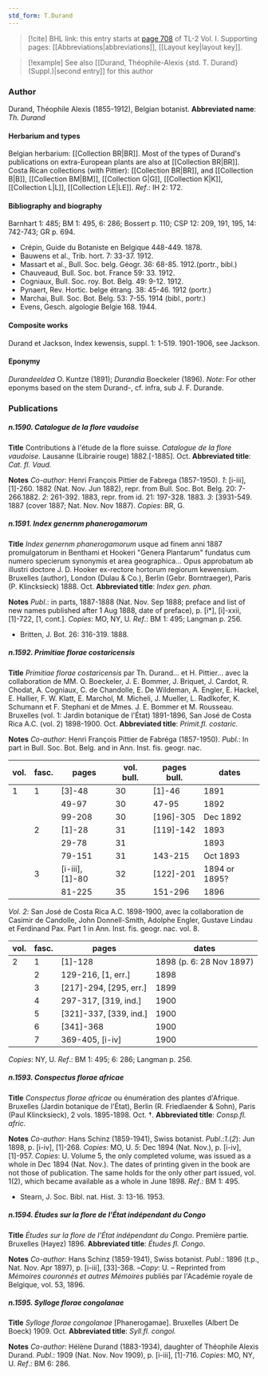 ```yaml
---
std_form: T.Durand
---
```


> [!cite] BHL link: this entry starts at [page 708](https://www.biodiversitylibrary.org/page/33120839) of TL-2 Vol. I.
> Supporting pages: [[Abbreviations|abbreviations]], [[Layout key|layout key]].

> [!example] See also [[Durand, Théophile-Alexis {std. T. Durand} (Suppl.)|second entry]] for this author

### Author

Durand, Théophile Alexis (1855-1912), Belgian botanist. 
**Abbreviated name**: *Th. Durand*

#### Herbarium and types

Belgian herbarium: [[Collection BR|BR]]. Most of the types of Durand's publications on extra-European plants are also at [[Collection BR|BR]]. Costa Rican collections (with Pittier): [[Collection BR|BR]], and [[Collection B|B]], [[Collection BM|BM]], [[Collection G|G]], [[Collection K|K]], [[Collection L|L]], [[Collection LE|LE]].
*Ref*.: IH 2: 172.

#### Bibliography and biography

Barnhart 1: 485; BM 1: 495, 6: 286; Bossert p. 110; CSP 12: 209, 191, 195, 14: 742-743; GR p. 694.
- Crépin, Guide du Botaniste en Belgique 448-449. 1878.
- Bauwens et al., Trib. hort. 7: 33-37. 1912.
- Massart et al., Bull. Soc. belg. Géogr. 36: 68-85. 1912.(portr., bibl.)
- Chauveaud, Bull. Soc. bot. France 59: 33. 1912.
- Cogniaux, Bull. Soc. roy. Bot. Belg. 49: 9-12. 1912.
- Pynaert, Rev. Hortic. belge étrang. 38: 45-46. 1912 (portr.)
- Marchai, Bull. Soc. Bot. Belg. 53: 7-55. 1914 (bibl., portr.)
- Evens, Gesch. algologie Belgie 168. 1944.

#### Composite works

Durand et Jackson, Index kewensis, suppl. 1: 1-519. 1901-1906, see Jackson.

#### Eponymy

*Durandeeldea* O. Kuntze (1891); *Durandia* Boeckeler (1896). *Note*: For other eponyms based on the stem Durand-, cf. infra, sub J. F. Durande.

### Publications

##### n.1590. Catalogue de la flore vaudoise

**Title**
Contributions à l'étude de la flore suisse. *Catalogue de la flore vaudoise*. Lausanne (Librairie rouge) 1882.\[-1885\]. Oct.
**Abbreviated title**: *Cat. fl. Vaud.*

**Notes**
*Co-author*: Henri François Pittier de Fabrega (1857-1950).
*1*: \[i-iii\], \[1\]-260. 1882 (Nat. Nov. Jun 1882), repr. from Bull. Soc. Bot. Belg. 20: 7-266.1882.
*2*: 261-392. 1883, repr. from id. 21: 197-328. 1883.
*3*: \[3931-549. 1887 (cover 1887; Nat. Nov. Nov 1887).
*Copies*: BR, G.

##### n.1591. Index genernm phanerogamorum

**Title**
*Index genernm phanerogamorum* usque ad finem anni 1887 promulgatorum in Benthami et Hookeri "Genera Plantarum" fundatus cum numero specierum synonymis et area geographica... Opus approbatum ab illustri doctore J. D. Hooker ex-rectore hortorum regiorum kewensium. Bruxelles (author), London (Dulau & Co.), Berlin (Gebr. Borntraeger), Paris (P. Klincksieck) 1888. Oct.
**Abbreviated title**: *Index gen. phan.*

**Notes**
*Publ*.: in parts, 1887-1888 (Nat. Nov. Sep 1888; preface and list of new names published after 1 Aug 1888, date of preface), p. \[i\*\], \[i\]-xxii, \[1\]-722, \[1, cont.\]. *Copies*: MO, NY, U.
*Ref*.: BM 1: 495; Langman p. 256.
- Britten, J. Bot. 26: 316-319. 1888.

##### n.1592. Primitiae florae costaricensis

**Title**
*Primitiae florae costaricensis* par Th. Durand... et H. Pittier... avec la collaboration de MM. O. Boeckeler, J. E. Bommer, J. Briquet, J. Cardot, R. Chodat, A. Cogniaux, C. de Chandolle, E. De Wildeman, A. Engler, E. Hackel, E. Hallier, F. W. Klatt, E. Marchol, M. Micheli, J. Mueller, L. Radlkofer, K. Schumann et F. Stephani et de Mmes. J. E. Bommer et M. Rousseau. Bruxelles (vol. 1: Jardin botanique de l'État) 1891-1896, San José de Costa Rica A.C. (vol. 2) 1898-1900. Oct.
**Abbreviated title**: *Primit.fl. costaric.*

**Notes**
*Co-author*: Henri François Pittier de Fabréga (1857-1950).
*Publ*.: In part in Bull. Soc. Bot. Belg. and in Ann. Inst. fis. geogr. nac.

|vol.	|fasc.	|pages	|vol. bull.	|pages bull.	|dates|
|---	|---	|---	|---	|---	|---	|
|1	|1	|\[3\]-48	|30	|\[1\]-46	|1891|
|	|	|49-97	|30	|47-95	|1892|
|	|	|99-208	|30	|\[196\]-305	|Dec 1892|
|	|2	|\[1\]-28	|31	|\[119\]-142	|1893|
|	|	|29-78	|31	|	|1893|
|	|	|79-151	|31	|143-215	|Oct 1893|
|	|3	|\[i-iii\], \[1\]-80	|32	|\[122\]-201	|1894 or 1895?|
|	|	|81-225	|35	|151-296	|1896|

*Vol. 2*: San José de Costa Rica A.C. 1898-1900, avec la collaboration de Casimir de Candolle, John Donnell-Smith, Adolphe Engler, Gustave Lindau et Ferdinand Pax. Part 1 in Ann. Inst. fis. geogr. nac. vol. 8.

|vol.	|fasc.	|pages	|dates|
|---	|---	|---	|---	|
|2	|1	|\[1\]-128	|1898 (p. 6: 28 Nov 1897)|
|	|2	|129-216, \[1, err.\]	|1898
|	|3	|\[217\]-294, \[295, err.\]	|1899
|	|4	|297-317, \[319, ind.\]	|1900
|	|5	|\[321\]-337, \[339, ind.\]	|1900
|	|6	|\[341\]-368	|1900
|	|7	|369-405, \[i-iv\]	|1900

*Copies*: NY, U.
*Ref*.: BM 1: 495; 6: 286; Langman p. 256.

##### n.1593. Conspectus florae africae

**Title**
*Conspectus florae africae* ou énumération des plantes d'Afrique. Bruxelles (Jardin botanique de l'État), Berlin (R. Friedlaender & Sohn), Paris (Paul Klincksieck), 2 vols. 1895-1898. Oct. †.
**Abbreviated title**: *Consp.fl. afric.*

**Notes**
*Co-author*: Hans Schinz (1859-1941), Swiss botanist.
*Publ*.:*1*.(*2*): Jun 1898, p. \[i-iv\], \[1\]-268. *Copies*: MO, U.
*5*: Dec 1894 (Nat. Nov.), p. \[i-iv\], \[1\]-957. *Copies*: U. Volume 5, the only completed volume, was issued as a whole in Dec 1894 (Nat. Nov.). The dates of printing given in the book are not those of publication. The same holds for the only other part issued, vol. 1(2), which became available as a whole in June 1898.
*Ref*.: BM 1: 495.
- Stearn, J. Soc. Bibl. nat. Hist. 3: 13-16. 1953.

##### n.1594. Études sur la flore de l'État indépendant du Congo

**Title**
*Études sur la flore de l'État indépendant du Congo*. Première partie. Bruxelles (Hayez) 1896.
**Abbreviated title**: *Études fl. Congo*.

**Notes**
*Co-author*: Hans Schinz (1859-1941), Swiss botanist.
*Publ*.: 1896 (t.p., Nat. Nov. Apr 1897), p. \[i-iii\], \[33\]-368. –*Copy*: U. – Reprinted from *Mémoires couronnés et autres Mémoires* publiés par l'Académie royale de Belgique, vol. 53, 1896.

##### n.1595. Sylloge florae congolanae

**Title**
*Sylloge florae congolanae* \[Phanerogamae\]. Bruxelles (Albert De Boeck) 1909. Oct.
**Abbreviated title**: *Syll.fl. congol.*

**Notes**
*Co-author*: Hélène Durand (1883-1934), daughter of Théophile Alexis Durand.
*Publ*.: 1909 (Nat. Nov. Nov 1909), p. \[i-iii\], \[1\]-716. *Copies*: MO, NY, U.
*Ref*.: BM 6: 286.


